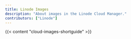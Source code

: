 ```yaml
---
title: Linode Images
description: "About images in the Linode Cloud Manager."
contributors: ["Linode"]
---
```


{{< content "cloud-images-shortguide" >}}

